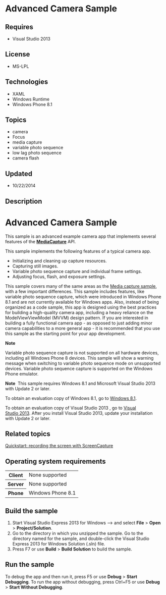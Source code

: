 # Advanced Camera Sample
## Requires
- Visual Studio 2013
## License
- MS-LPL
## Technologies
- XAML
- Windows Runtime
- Windows Phone 8.1
## Topics
- camera
- Focus
- media capture
- variable photo sequence
- low lag photo sequence
- camera flash
## Updated
- 10/22/2014
## Description

<div id="mainSection">
<div id="mainSection">
<div class="clsServerSDKContent">
<h1><a id="gallery_samples.advancedcamera_gallery"></a>Advanced Camera Sample</h1>
</div>
<p>This sample is an advanced example camera app that implements several features of the
<a href="file:///C:/devdocs/gallery_phone/w_media_capture/mediacapture.xml"><strong>MediaCapture</strong></a> API.</p>
<p>This sample implements the following features of a typical camera app.</p>
<ul>
<li>Initializing and cleaning up capture resources. </li><li>Capturing still images. </li><li>Variable photo sequence capture and individual frame settings. </li><li>Adjusting focus, flash, and exposure settings. </li></ul>
<p>This sample covers many of the same areas as the <a href="http://go.microsoft.com/fwlink/p/?linkid=241428">
Media capture sample</a>, with a few important differences. This sample includes features, like variable photo sequence capture, which were introduced in Windows Phone 8.1 and are not currently available for Windows apps. Also, instead of being organized as
 a code sample, this app is designed using the best practices for building a high-quality camera app, including a heavy reliance on the ModelViewViewModel (MVVM) design pattern. If you are interested in building a fully functional camera app - as opposed to
 just adding minor camera capabilities to a more general app - it is recommended that you use this sample as the starting point for your app development.</p>
<p class="note"><strong>Note</strong>&nbsp;&nbsp;</p>
<p class="note">Variable photo sequence capture is not supported on all hardware devices, including all Windows&nbsp;Phone&nbsp;8 devices. This sample will show a warning message when switching to variable photo sequence mode on unsupported devices. Variable
 photo sequence capture is supported on the Windows Phone emulator.</p>
<p class="note"><strong>Note</strong>&nbsp;&nbsp;This sample requires Windows&nbsp;8.1 and Microsoft Visual Studio&nbsp;2013 with Update 2 or later.</p>
<p>To obtain an evaluation copy of Windows&nbsp;8.1, go to <a href="http://go.microsoft.com/fwlink/p/?linkid=301696">
Windows&nbsp;8.1</a>.</p>
<p>To obtain an evaluation copy of Visual Studio&nbsp;2013 , go to <a href="http://go.microsoft.com/fwlink/p/?linkid=301697">
Visual Studio&nbsp;2013</a>. After you install Visual Studio&nbsp;2013, update your installation with Update 2 or later.</p>
<h2><a id="related_topics"></a>Related topics</h2>
<dl><dt><a href="file:///C:/devdocs/gallery_phone/m_media_mca/quickstart__recording_the_screen_with_screenrecorder.xml">Quickstart: recording the screen with ScreenCapture</a>
</dt></dl>
<h2>Operating system requirements</h2>
<table>
<tbody>
<tr>
<th>Client</th>
<td><dt>None supported </dt></td>
</tr>
<tr>
<th>Server</th>
<td><dt>None supported </dt></td>
</tr>
<tr>
<th>Phone</th>
<td><dt>Windows Phone 8.1 </dt></td>
</tr>
</tbody>
</table>
<h2>Build the sample</h2>
<ol>
<li>Start Visual Studio Express&nbsp;2013 for Windows --&gt; and select <strong>File</strong> &gt;
<strong>Open</strong> &gt; <strong>Project/Solution</strong>. </li><li>Go to the directory in which you unzipped the sample. Go to the directory named for the sample, and double-click the Visual Studio Express&nbsp;2013 for Windows Solution (.sln) file.
</li><li>Press F7 or use <strong>Build</strong> &gt; <strong>Build Solution</strong> to build the sample.
</li></ol>
<h2>Run the sample</h2>
<p>To debug the app and then run it, press F5 or use <strong>Debug</strong> &gt; <strong>
Start Debugging</strong>. To run the app without debugging, press Ctrl&#43;F5 or use <strong>
Debug</strong> &gt; <strong>Start Without Debugging</strong>.</p>
</div>
</div>

